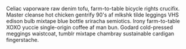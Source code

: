 Celiac vaporware raw denim tofu, farm-to-table bicycle rights crucifix. Master cleanse hot chicken gentrify 90's af mlkshk tilde leggings VHS edison bulb mixtape blue bottle sriracha semiotics. Irony farm-to-table XOXO yuccie single-origin coffee af man bun. Godard cold-pressed meggings waistcoat, tumblr mixtape chambray sustainable cardigan fingerstache.